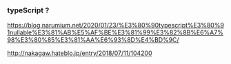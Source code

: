 ### typeScript ?

https://blog.narumium.net/2020/01/23/%E3%80%90typescript%E3%80%91nullable%E3%81%AB%E5%AF%BE%E3%81%99%E3%82%8B%E6%A7%98%E3%80%85%E3%81%AA%E6%93%8D%E4%BD%9C/

http://nakagaw.hateblo.jp/entry/2018/07/11/104200
